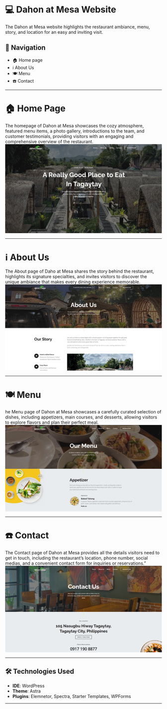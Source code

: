 # 💻 Dahon at Mesa Website
The Dahon at Mesa website highlights the restaurant ambiance, menu, story, and location for an easy and inviting visit.

## 📍 Navigation
- 🏠 Home page
- ℹ️ About Us
- 🍽️ Menu
- ☎️ Contact
  
---

# 🏠 Home Page
The homepage of Dahon at Mesa showcases the cozy atmosphere, featured menu items, a photo gallery, introductions to the team, and customer testimonials, providing visitors with an engaging and comprehensive overview of the restaurant.
![screenshot](Photo/Home.png)

---

# ℹ️ About Us
The About page of Daho at Mesa shares the story behind the restaurant, highlights its signature specialties, and invites visitors to discover the unique ambiance that makes every dining experience memorable.
![screenshot](Photo/About.png)

---

# 🍽️ Menu
he Menu page of Dahon at Mesa showcases a carefully curated selection of dishes, including appetizers, main courses, and desserts, allowing visitors to explore flavors and plan their perfect meal.
![screenshot](Photo/Menu.png)

---

# ☎️ Contact
The Contact page of Dahon at Mesa provides all the details visitors need to get in touch, including the restaurant’s location, phone number, social medias, and a convenient contact form for inquiries or reservations.”
![screenshot](Photo/Contact.png)

---

## 🛠️ Technologies Used
- **IDE**: WordPress
- **Theme**: Astra
- **Plugins**: Elemnetor, Spectra, Starter Templates, WPForms

---
